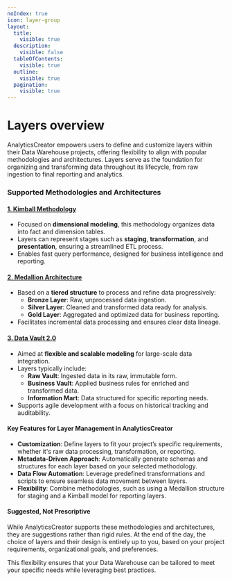 ```yaml
---
noIndex: true
icon: layer-group
layout:
  title:
    visible: true
  description:
    visible: false
  tableOfContents:
    visible: true
  outline:
    visible: true
  pagination:
    visible: true
---
```


# Layers overview

AnalyticsCreator empowers users to define and customize layers within their Data Warehouse projects, offering flexibility to align with popular methodologies and architectures. Layers serve as the foundation for organizing and transforming data throughout its lifecycle, from raw ingestion to final reporting and analytics.

### Supported Methodologies and Architectures

#### [**1. Kimball Methodology**](https://www.kimballgroup.com/data-warehouse-business-intelligence-resources/kimball-techniques/dimensional-modeling-techniques/)

* Focused on **dimensional modeling**, this methodology organizes data into fact and dimension tables.
* Layers can represent stages such as **staging**, **transformation**, and **presentation**, ensuring a streamlined ETL process.
* Enables fast query performance, designed for business intelligence and reporting.

#### [**2. Medallion Architecture**](https://learn.microsoft.com/en-us/training/modules/describe-medallion-architecture/2-describe-medallion-architecture)

* Based on a **tiered structure** to process and refine data progressively:
  * **Bronze Layer**: Raw, unprocessed data ingestion.
  * **Silver Layer**: Cleaned and transformed data ready for analysis.
  * **Gold Layer**: Aggregated and optimized data for business reporting.
* Facilitates incremental data processing and ensures clear data lineage.

#### [**3. Data Vault 2.0**](https://datavaultalliance.com/data-vault-2-0-model/)

* Aimed at **flexible and scalable modeling** for large-scale data integration.
* Layers typically include:
  * **Raw Vault**: Ingested data in its raw, immutable form.
  * **Business Vault**: Applied business rules for enriched and transformed data.
  * **Information Mart**: Data structured for specific reporting needs.
* Supports agile development with a focus on historical tracking and auditability.

#### Key Features for Layer Management in AnalyticsCreator

* **Customization**: Define layers to fit your project’s specific requirements, whether it's raw data processing, transformation, or reporting.
* **Metadata-Driven Approach**: Automatically generate schemas and structures for each layer based on your selected methodology.
* **Data Flow Automation**: Leverage predefined transformations and scripts to ensure seamless data movement between layers.
* **Flexibility**: Combine methodologies, such as using a Medallion structure for staging and a Kimball model for reporting layers.

#### Suggested, Not Prescriptive

While AnalyticsCreator supports these methodologies and architectures, they are suggestions rather than rigid rules. At the end of the day, the choice of layers and their design is entirely up to you, based on your project requirements, organizational goals, and preferences.

This flexibility ensures that your Data Warehouse can be tailored to meet your specific needs while leveraging best practices.
